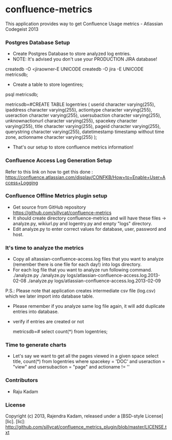 confluence-metrics
==================

This application provides way to get Confluence Usage metrics - Atlassian Codegeist 2013

### Postgres Database Setup

* Create Postgres Database to store analyzed log entries.
* NOTE: It's advised you don't use your PRODUCTION JIRA database!

createdb -O <jiraowner-E UNICODE <databasename>
createdb -O jira -E UNICODE metricsdb;

* Create a table to store logentires;

psql metricsdb;

metricsdb=#CREATE TABLE logentries (
    userid character varying(255),
    ipaddress character varying(255),
    actiontype character varying(255),
    useraction character varying(255),
    usersubaction character varying(255),
    unknownactionurl character varying(255),
    spacekey character varying(255),
    title character varying(255),
    pageid character varying(255),
    querystring character varying(255),
    datetimestamp timestamp without time zone,
    actionname character varying(255)
);

* That's our setup to store confluence metrics information!

### Confluence Access Log Generation Setup
Refer to this link on how to get this done : https://confluence.atlassian.com/display/CONFKB/How+to+Enable+User+Access+Logging

### Confluence Offline Metrics plugin setup
* Get source from GitHub repository https://github.com/sillycat/confluence-metrics
* It should create directory confluence-metrics and will have these files -> analyze.py, wikiurl.py and logentry.py  and empty "logs" directory.
* Edit analyze.py to enter correct values for database, user, password and host.

### It's time to analyze the metrics
* Copy all altassian-confluence-access.log files that you want to analyze (remember there is one file for each day!) into logs directory.
* For each log file that you want to analyze run following command.
    ./analyze.py <log file name>
    ./analyze.py logs/atlassian-confluence-access.log.2013-02-08
    ./analyze.py logs/atlassian-confluence-access.log.2013-02-09

P.S.: Please note that application creates intermediate csv file (log.csv) which we later import into database table.

* Please remember if you analyze same log file again, it will add duplicate entries into database.
* verify if entries are created or not

    metricsdb=# select count(*) from logentries;

### Time to generate charts
* Let's say we want to get all the pages viewed in a given space
    select title, count(*) from logentries 
        where spacekey = 'DOC' 
        and useraction = "view" 
        and usersubaction = "page" 
        and actioname != ''

### Contributors
* Raju Kadam

### License
Copyright (c) 2013, Rajendra Kadam, released under a [BSD-style License][lic].
[lic]: http://github.com/sillycat/confluence_metrics_plugin/blob/master/LICENSE.txt
